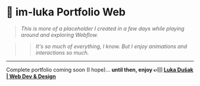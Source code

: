 # 🦉 im-luka Portfolio Web

> _This is more of a placeholder I created in a few days while playing around and exploring Webflow._  

>> _It's so much of everything, I know. But I enjoy animations and interactions so much._  

---

Complete portfolio coming soon (I hope)... __until then, enjoy 👉🏼 [Luka Dušak | Web Dev & Design](https://lukadusak.webflow.io/)__
